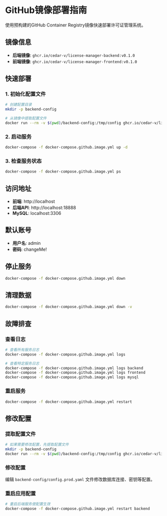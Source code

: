 # GitHub镜像部署指南

使用预构建的GitHub Container Registry镜像快速部署许可证管理系统。

## 镜像信息

- **后端镜像**: `ghcr.io/cedar-v/license-manager-backend:v0.1.0`
- **前端镜像**: `ghcr.io/cedar-v/license-manager-frontend:v0.1.0`

## 快速部署

### 1. 初始化配置文件

```bash
# 创建配置目录
mkdir -p backend-config

# 从镜像中提取配置文件
docker run --rm -v $(pwd)/backend-config:/tmp/config ghcr.io/cedar-v/license-manager-backend:v0.1.0 sh -c "cp -r /app/backend/configs/* /tmp/config/"
```

### 2. 启动服务

```bash
docker-compose -f docker-compose.github.image.yml up -d
```

### 3. 检查服务状态

```bash
docker-compose -f docker-compose.github.image.yml ps
```

## 访问地址

- **前端**: http://localhost
- **后端API**: http://localhost:18888
- **MySQL**: localhost:3306

## 默认账号

- **用户名**: admin
- **密码**: changeMe!

## 停止服务

```bash
docker-compose -f docker-compose.github.image.yml down
```

## 清理数据

```bash
docker-compose -f docker-compose.github.image.yml down -v
```

## 故障排查

### 查看日志

```bash
# 查看所有服务日志
docker-compose -f docker-compose.github.image.yml logs

# 查看特定服务日志
docker-compose -f docker-compose.github.image.yml logs backend
docker-compose -f docker-compose.github.image.yml logs frontend
docker-compose -f docker-compose.github.image.yml logs mysql
```

### 重启服务

```bash
docker-compose -f docker-compose.github.image.yml restart
```

## 修改配置

### 提取配置文件

```bash
# 如果需要修改配置，先提取配置文件
mkdir -p backend-config
docker run --rm -v $(pwd)/backend-config:/tmp/config ghcr.io/cedar-v/license-manager-backend:v0.1.0 sh -c "cp -r /app/backend/configs/* /tmp/config/"
```

### 修改配置

编辑 `backend-config/config.prod.yaml` 文件修改数据库连接、密钥等配置。

### 重启应用配置

```bash
# 重启后端服务使配置生效
docker-compose -f docker-compose.github.image.yml restart backend
```